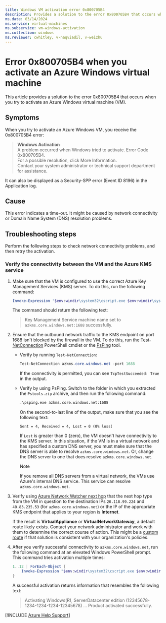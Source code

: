 ```yaml
---
title: Windows VM activation error 0x800705B4
description: Provides a solution to the error 0x800705B4 that occurs when you try to activate an Azure Windows virtual machine (VM).
ms.date: 03/14/2024
ms.service: virtual-machines
ms.subservice: vm-windows-activation
ms.collection: windows
ms.reviewer: cwhitley, v-naqviadil, v-weizhu
---
```

# Error 0x800705B4 when you activate an Azure Windows virtual machine

This article provides a solution to the error 0x800705B4 that occurs when you try to activate an Azure Windows virtual machine (VM).

## Symptoms

When you try to activate an Azure Windows VM, you receive the 0x800705B4 error:

> **Windows Activation**  
> A problem occurred when Windows tried to activate. Error Code 0x800705B4.  
> For a possible resolution, click More Information.  
> Contact your system administrator or technical support department for assistance.

It can also be displayed as a Security-SPP error (Event ID 8196) in the Application log.

## Cause

This error indicates a time-out. It might be caused by network connectivity or Domain Name System (DNS) resolution problems.

## Troubleshooting steps

Perform the following steps to check network connectivity problems, and then retry the activation.

### Verify the connectivity between the VM and the Azure KMS service

1. Make sure that the VM is configured to use the correct Azure Key Management Services (KMS) server. To do this, run the following command:
  
    ```powershell
    Invoke-Expression "$env:windir\system32\cscript.exe $env:windir\system32\slmgr.vbs /skms azkms.core.windows.net:1688"
    ```

    The command should return the following text:

    > Key Management Service machine name set to `azkms.core.windows.net:1688` successfully.

2. Ensure that the outbound network traffic to the KMS endpoint on port 1688 isn't blocked by the firewall in the VM. To do this, run the [Test-NetConnection](/powershell/module/nettcpip/test-netconnection) PowerShell cmdlet or the [PsPing](/sysinternals/downloads/psping) tool.

    - Verify by running `Test-NetConnection`:

        ```powershell
        Test-NetConnection azkms.core.windows.net -port 1688
        ```

       If the connectivity is permitted, you can see `TcpTestSucceeded: True` in the output.

    - Verify by using PsPing. Switch to the folder in which you extracted the `Pstools.zip` archive, and then run the following command:

        ```cmd
        .\psping.exe azkms.core.windows.net:1688
        ```

        On the second-to-last line of the output, make sure that you see the following text:

        `Sent = 4, Received = 4, Lost = 0 (0% loss)`

        If `Lost` is greater than 0 (zero), the VM doesn't have connectivity to the KMS server. In this situation, if the VM is in a virtual network and has specified a custom DNS server, you must make sure that the DNS server is able to resolve `azkms.core.windows.net`. Or, change the DNS server to one that does resolve `azkms.core.windows.net`.

        > [!NOTE]  
        > If you remove all DNS servers from a virtual network, the VMs use Azure's internal DNS service. This service can resolve `azkms.core.windows.net`.

3. Verify using [Azure Network Watcher next hop](/azure/network-watcher/network-watcher-next-hop-overview) that the next hop type from the VM in question to the destination IPs `20.118.99.224` and `40.83.235.53` (for `azkms.core.windows.net`) or the IP of the appropriate KMS endpoint that applies to your region is **Internet**.

   If the result is **VirtualAppliance** or **VirtualNetworkGateway**, a default route likely exists. Contact your network administrator and work with them to determine the correct course of action. This might be a [custom route](./custom-routes-enable-kms-activation.md) if that solution is consistent with your organization's policies.

4. After you verify successful connectivity to `azkms.core.windows.net`, run the following command at an elevated Windows PowerShell prompt. This command tries activation multiple times:

    ```powershell
    1..12 | ForEach-Object {
        Invoke-Expression "$env:windir\system32\cscript.exe $env:windir\system32\slmgr.vbs /ato" ; start-sleep 5
    }
    ```

    A successful activation returns information that resembles the following text:

    > Activating Windows(R), ServerDatacenter edition (12345678-1234-1234-1234-12345678) …
    Product activated successfully.

[!INCLUDE [Azure Help Support](../../includes/azure-help-support.md)]
